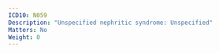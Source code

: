 ```yaml
---
ICD10: N059
Description: "Unspecified nephritic syndrome: Unspecified"
Matters: No
Weight: 0
---
```

